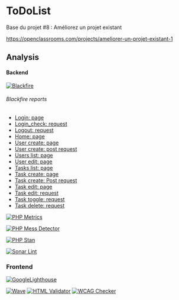 # ToDoList

Base du projet #8 : Améliorez un projet existant

https://openclassrooms.com/projects/ameliorer-un-projet-existant-1

## Analysis

#### Backend
[![Blackfire](https://img.shields.io/badge/Blackfire-v1.24.1-E03C31)](https://blackfire.io)

###### Blackfire reports
*   [Login: page](https://blackfire.io/profiles/add075e4-4f85-412b-a4a2-f544e1cd9287/graph)
*   [Login_check: request](https://blackfire.io/profiles/505dfc89-4da4-4613-96ea-f9eb13da8078/graph)
*   [Logout: request](https://blackfire.io/profiles/582073f5-ce30-4051-b6e2-0df39e5b79e9/graph)
*   [Home: page](https://blackfire.io/profiles/a7b6fd8d-e171-4a2f-8e8d-4d8c2f1e4206/graph)
*   [User create: page](https://blackfire.io/profiles/3456d08b-9c65-4aab-8fdc-523be08f59d8/graph)
*   [User create: post request](https://blackfire.io/profiles/6bb9c9b5-f39f-4875-903a-fffacdccd8ae/graph)
*   [Users list: page](https://blackfire.io/profiles/390323d0-0a66-46ef-ba17-8b3a42ba56d3/graph)
*   [User edit: page](https://blackfire.io/profiles/fd8f5516-6e90-429f-9b63-d4958209efbb/graph)
*   [Tasks list: page](https://blackfire.io/profiles/45bf7bca-9146-41f2-9ca1-d7524a71e393/graph)
*   [Task create: page ](https://blackfire.io/profiles/8f01d7e3-6825-4305-b8b9-aacd7b7ca4d0/graph)
*   [Task create: Post request](https://blackfire.io/profiles/c5a294e8-52ae-4bf7-8c92-a08860429fb5/graph)
*   [Task edit: page](https://blackfire.io/profiles/d48c9f5e-6715-4d88-8513-6fd5b7362eab/graph)
*   [Task edit: request](https://blackfire.io/profiles/3bd80369-7824-4550-bcdd-103940972616/graph)
*   [Task toggle: request](https://blackfire.io/profiles/0cc54cec-3dea-429b-bfc7-fe9420e65189/graph)
*   [Task delete: request](https://blackfire.io/profiles/75c97878-b9f4-446d-9629-9316d02a0d49/graph)



[![PHP Metrics](https://img.shields.io/badge/PHP_Metrics-V2.7.4-green)](https://github.com/bigboss-oualid/project_8/blob/release/v1.0.0/analysis/backend/metrics/ "show report")

[![PHP Mess Detector](https://img.shields.io/badge/PHP_MD-v2.9.1-204A87)](https://github.com/bigboss-oualid/project_8/blob/release/v1.0.0/analysis/backend/messDetector "show report")

[![PHP Stan](https://img.shields.io/badge/PHP_Stan-v0.11.16-476BA0)](https://github.com/bigboss-oualid/project_8/blob/release/v1.0.0/analysis/backend/stan "show report")

[![Sonar Lint](https://img.shields.io/badge/Sonar_Lint-v0.11.16-C51F28)](https://www.sonarlint.org/ "used locally")

### Frontend
 [![GoogleLighthouse](https://img.shields.io/badge/Google_Lighthouse-v100.0.0.2-F4512A)](https://github.com/bigboss-oualid/project_8/blob/release/v1.0.0/analysis/frontend/google-lighthouse "show report")
 
 [![Wave](https://img.shields.io/badge/Wave-v3.1.2-4877B5)](https://wave.webaim.org/ "used locally")
 [![HTML Validator](https://img.shields.io/badge/HTMLValidator-v0.9.8.9-43BF4A)](http://users.skynet.be/mgueury/mozilla/ "used locally") 
 [![WCAG Checker](https://img.shields.io/badge/WCAG-v0.96.0-222222)](https://ainspector.github.io/ "used locally")